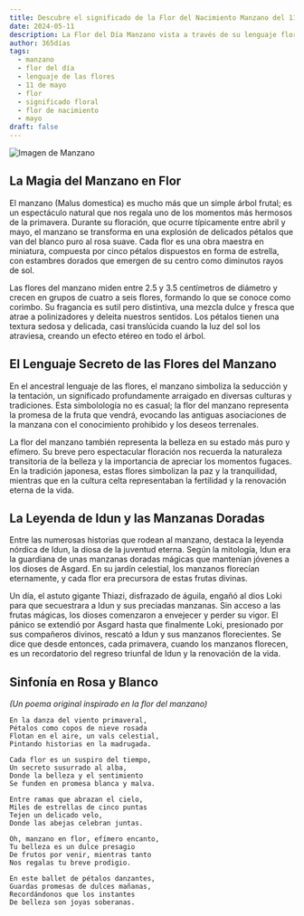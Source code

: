 ```yaml
---
title: Descubre el significado de la Flor del Nacimiento Manzano del 11 de mayo
date: 2024-05-11
description: La Flor del Día Manzano vista a través de su lenguaje floral e historias
author: 365días
tags:
  - manzano
  - flor del día
  - lenguaje de las flores
  - 11 de mayo
  - flor
  - significado floral
  - flor de nacimiento
  - mayo
draft: false
---
```


![Imagen de Manzano](https://cdn.pixabay.com/photo/2022/04/20/20/23/flowers-7146137_1280.jpg#center#center)


## La Magia del Manzano en Flor

El manzano (Malus domestica) es mucho más que un simple árbol frutal; es un espectáculo natural que nos regala uno de los momentos más hermosos de la primavera. Durante su floración, que ocurre típicamente entre abril y mayo, el manzano se transforma en una explosión de delicados pétalos que van del blanco puro al rosa suave. Cada flor es una obra maestra en miniatura, compuesta por cinco pétalos dispuestos en forma de estrella, con estambres dorados que emergen de su centro como diminutos rayos de sol.

Las flores del manzano miden entre 2.5 y 3.5 centímetros de diámetro y crecen en grupos de cuatro a seis flores, formando lo que se conoce como corimbo. Su fragancia es sutil pero distintiva, una mezcla dulce y fresca que atrae a polinizadores y deleita nuestros sentidos. Los pétalos tienen una textura sedosa y delicada, casi translúcida cuando la luz del sol los atraviesa, creando un efecto etéreo en todo el árbol.

## El Lenguaje Secreto de las Flores del Manzano

En el ancestral lenguaje de las flores, el manzano simboliza la seducción y la tentación, un significado profundamente arraigado en diversas culturas y tradiciones. Esta simbolología no es casual; la flor del manzano representa la promesa de la fruta que vendrá, evocando las antiguas asociaciones de la manzana con el conocimiento prohibido y los deseos terrenales.

La flor del manzano también representa la belleza en su estado más puro y efímero. Su breve pero espectacular floración nos recuerda la naturaleza transitoria de la belleza y la importancia de apreciar los momentos fugaces. En la tradición japonesa, estas flores simbolizan la paz y la tranquilidad, mientras que en la cultura celta representaban la fertilidad y la renovación eterna de la vida.

## La Leyenda de Idun y las Manzanas Doradas

Entre las numerosas historias que rodean al manzano, destaca la leyenda nórdica de Idun, la diosa de la juventud eterna. Según la mitología, Idun era la guardiana de unas manzanas doradas mágicas que mantenían jóvenes a los dioses de Asgard. En su jardín celestial, los manzanos florecían eternamente, y cada flor era precursora de estas frutas divinas.

Un día, el astuto gigante Thiazi, disfrazado de águila, engañó al dios Loki para que secuestrara a Idun y sus preciadas manzanas. Sin acceso a las frutas mágicas, los dioses comenzaron a envejecer y perder su vigor. El pánico se extendió por Asgard hasta que finalmente Loki, presionado por sus compañeros divinos, rescató a Idun y sus manzanos florecientes. Se dice que desde entonces, cada primavera, cuando los manzanos florecen, es un recordatorio del regreso triunfal de Idun y la renovación de la vida.

## Sinfonía en Rosa y Blanco
*(Un poema original inspirado en la flor del manzano)*

```
En la danza del viento primaveral,  
Pétalos como copos de nieve rosada  
Flotan en el aire, un vals celestial,  
Pintando historias en la madrugada.

Cada flor es un suspiro del tiempo,  
Un secreto susurrado al alba,  
Donde la belleza y el sentimiento  
Se funden en promesa blanca y malva.

Entre ramas que abrazan el cielo,  
Miles de estrellas de cinco puntas  
Tejen un delicado velo,  
Donde las abejas celebran juntas.

Oh, manzano en flor, efímero encanto,  
Tu belleza es un dulce presagio  
De frutos por venir, mientras tanto  
Nos regalas tu breve prodigio.

En este ballet de pétalos danzantes,  
Guardas promesas de dulces mañanas,  
Recordándonos que los instantes  
De belleza son joyas soberanas.
```
